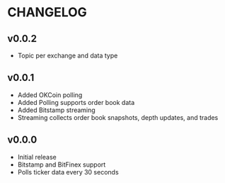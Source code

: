 CHANGELOG
=========


v0.0.2
------

* Topic per exchange and data type


v0.0.1
------

* Added OKCoin polling
* Added Polling supports order book data
* Added Bitstamp streaming
* Streaming collects order book snapshots, depth updates, and trades


v0.0.0
------

* Initial release
* Bitstamp and BitFinex support
* Polls ticker data every 30 seconds
